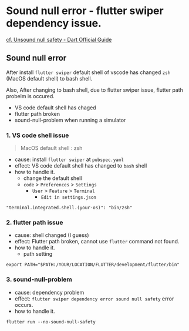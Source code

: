 # Sound null error - flutter swiper dependency issue.


[cf. Unsound null safety - Dart Official Guide](https://dart.dev/null-safety/unsound-null-safety)




## Sound null error

After install `flutter swiper` default shell of vscode has changed `zsh` (MacOS default shell) to bash shell.

Also, After changing to bash shell, due to flutter swiper issue, flutter path probelm is occured.

- VS code default shell has chaged
- flutter path broken
- sound-null-problem when running a simulator



### 1. VS code shell issue

> MacOS default shell : zsh

- cause: install `flutter swiper` at `pubspec.yaml`
- effect: VS code default shell has changed to `bash` shell
- how to handle it.
  - change the default shell
  - `code` > `Preferences` > `Settings`
    - `User` > `Feature` > `Terminal`
      - `Edit in settings.json`

```
"terminal.integrated.shell.(your-os)": "bin/zsh"
```



### 2. flutter path issue

- cause: shell changed (I guess)
- effect: Flutter path broken, cannot use `flutter` command not found.
- how to handle it.
  - path setting

```
export PATH="$PATH:/YOUR/LOCATION/FLUTTER/development/flutter/bin"
```



### 3. sound-null-problem

- cause: dependency problem
- effect: `flutter swiper dependency error sound null safety` error occurs.
- how to handle it.

```
flutter run --no-sound-null-safety 
```




